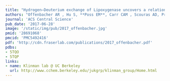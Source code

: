 ```yaml
---
title: "Hydrogen–Deuterium exchange of Lipoxygenase uncovers a relationship between distal, solvent exposed protein motions and the thermal activation barrier for catalytic proton-coupled electron tunneling"
authors: "Offenbacher AR , Hu S, **Poss EM**, Carr CAM , Scouras AD, Prigozhin DM, Iavarone AT, Palla A, Alber T, **Fraser JS**, Klinman JP."
journal: 'ACS Central Science'
pub_date: '2017-06-28'
image: '/static/img/pub/2017_offenbacher.jpg'
pmid: '28691068'
pmcid: 'PMC5492416'
pdf: 'http://cdn.fraserlab.com/publications/2017_offenbacher.pdf'
pdbs:
- 5TQO
- 5TQP
links:
- name: Klinman lab @ UC Berkeley
  url: http://www.cchem.berkeley.edu/jukgrp/klinman_group/Home.html
---
```

